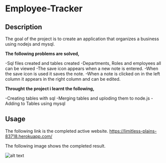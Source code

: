 # Employee-Tracker

## Description 
The goal of the project is to create an application that organizes a business using nodejs and mysql.

**The following problems are solved,**

-Sql files created and tables created
-Departments, Roles and employees all can be viewed
-The save icon appears when a new note is entered.
-When the save icon is used it saves the note.
-When a note is clicked on in the left column it appears in the right column and can be edited.

**Throught the project i learnt the following,**

-Creating tables with sql
-Merging tables and uploding them to node.js
-Adding to Tables using mysql

## Usage 
The following link is the completed active website.
https://limitless-plains-83718.herokuapp.com/

The following image shows the completed result.


![alt text](./public/assets/Note%20Taker%20-.png)
